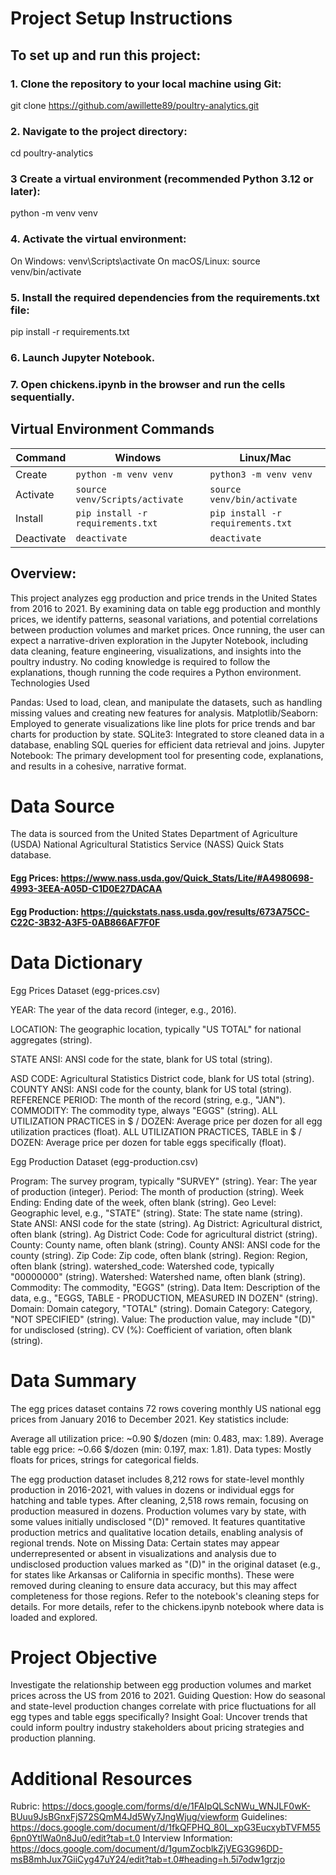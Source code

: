 # Project Setup Instructions
## To set up and run this project:

### 1. Clone the repository to your local machine using Git:
git clone https://github.com/awillette89/poultry-analytics.git

### 2. Navigate to the project directory:
cd poultry-analytics

### 3 Create a virtual environment (recommended Python 3.12 or later):
python -m venv venv

### 4. Activate the virtual environment:

On Windows: venv\Scripts\activate
On macOS/Linux: source venv/bin/activate


### 5. Install the required dependencies from the requirements.txt file:
pip install -r requirements.txt

### 6. Launch Jupyter Notebook.

### 7. Open chickens.ipynb in the browser and run the cells sequentially.

## Virtual Environment Commands 
| **Command** |           **Windows**                 |            **Linux/Mac**             | 
| ----------  | ------------------------------------- | ------------------------------------ |
|  Create     |    `python -m venv venv`              |   `python3 -m venv venv`             |
|  Activate   |    `source venv/Scripts/activate`     |   `source venv/bin/activate`         |
|  Install    |    `pip install -r requirements.txt`  |   `pip install -r requirements.txt`  |
|  Deactivate |    `deactivate`                       |   `deactivate`                       |

## Overview:

This project analyzes egg production and price trends in the United States from 2016 to 2021. By examining data on table egg production and monthly prices, we identify patterns, seasonal variations, and potential correlations between production volumes and market prices. Once running, the user can expect a narrative-driven exploration in the Jupyter Notebook, including data cleaning, feature engineering, visualizations, and insights into the poultry industry. No coding knowledge is required to follow the explanations, though running the code requires a Python environment.
Technologies Used

Pandas: Used to load, clean, and manipulate the datasets, such as handling missing values and creating new features for analysis.
Matplotlib/Seaborn: Employed to generate visualizations like line plots for price trends and bar charts for production by state.
SQLite3: Integrated to store cleaned data in a database, enabling SQL queries for efficient data retrieval and joins.
Jupyter Notebook: The primary development tool for presenting code, explanations, and results in a cohesive, narrative format.

# Data Source
The data is sourced from the United States Department of Agriculture (USDA) National Agricultural Statistics Service (NASS) Quick Stats database.

#### Egg Prices: https://www.nass.usda.gov/Quick_Stats/Lite/#A4980698-4993-3EEA-A05D-C1D0E27DACAA
#### Egg Production: https://quickstats.nass.usda.gov/results/673A75CC-C22C-3B32-A3F5-0AB866AF7F0F

# Data Dictionary
Egg Prices Dataset (egg-prices.csv)

YEAR: The year of the data record (integer, e.g., 2016).

LOCATION: The geographic location, typically "US TOTAL" for national aggregates (string).

STATE ANSI: ANSI code for the state, blank for US total (string).

ASD CODE: Agricultural Statistics District code, blank for US total (string).
COUNTY ANSI: ANSI code for the county, blank for US total (string).
REFERENCE PERIOD: The month of the record (string, e.g., "JAN").
COMMODITY: The commodity type, always "EGGS" (string).
ALL UTILIZATION PRACTICES in $ / DOZEN: Average price per dozen for all egg utilization practices (float).
ALL UTILIZATION PRACTICES, TABLE in $ / DOZEN: Average price per dozen for table eggs specifically (float).

Egg Production Dataset (egg-production.csv)

Program: The survey program, typically "SURVEY" (string).
Year: The year of production (integer).
Period: The month of production (string).
Week Ending: Ending date of the week, often blank (string).
Geo Level: Geographic level, e.g., "STATE" (string).
State: The state name (string).
State ANSI: ANSI code for the state (string).
Ag District: Agricultural district, often blank (string).
Ag District Code: Code for agricultural district (string).
County: County name, often blank (string).
County ANSI: ANSI code for the county (string).
Zip Code: Zip code, often blank (string).
Region: Region, often blank (string).
watershed_code: Watershed code, typically "00000000" (string).
Watershed: Watershed name, often blank (string).
Commodity: The commodity, "EGGS" (string).
Data Item: Description of the data, e.g., "EGGS, TABLE - PRODUCTION, MEASURED IN DOZEN" (string).
Domain: Domain category, "TOTAL" (string).
Domain Category: Category, "NOT SPECIFIED" (string).
Value: The production value, may include "(D)" for undisclosed (string).
CV (%): Coefficient of variation, often blank (string).

# Data Summary
The egg prices dataset contains 72 rows covering monthly US national egg prices from January 2016 to December 2021. Key statistics include:

Average all utilization price: ~0.90 $/dozen (min: 0.483, max: 1.89).
Average table egg price: ~0.66 $/dozen (min: 0.197, max: 1.81).
Data types: Mostly floats for prices, strings for categorical fields.

The egg production dataset includes 8,212 rows for state-level monthly production in 2016-2021, with values in dozens or individual eggs for hatching and table types. After cleaning, 2,518 rows remain, focusing on production measured in dozens. Production volumes vary by state, with some values initially undisclosed "(D)" removed. It features quantitative production metrics and qualitative location details, enabling analysis of regional trends.
Note on Missing Data: Certain states may appear underrepresented or absent in visualizations and analysis due to undisclosed production values marked as "(D)" in the original dataset (e.g., for states like Arkansas or California in specific months). These were removed during cleaning to ensure data accuracy, but this may affect completeness for those regions. Refer to the notebook's cleaning steps for details.
For more details, refer to the chickens.ipynb notebook where data is loaded and explored.

# Project Objective

Investigate the relationship between egg production volumes and market prices across the US from 2016 to 2021.
Guiding Question: How do seasonal and state-level production changes correlate with price fluctuations for all egg types and table eggs specifically?
Insight Goal: Uncover trends that could inform poultry industry stakeholders about pricing strategies and production planning.

# Additional Resources

Rubric: https://docs.google.com/forms/d/e/1FAIpQLScNWu_WNJLF0wK-BUuu9JsBGnxFjS72SQmM4Jd5Wy7JngWjug/viewform
Guidelines: https://docs.google.com/document/d/1fkQFPHQ_80L_xpG3EucxybTVFM556pn0YtlWa0n8Ju0/edit?tab=t.0
Interview Information: https://docs.google.com/document/d/1gumZocblkZjVEG3G96DD-msB8mhJux7GiiCyg47uY24/edit?tab=t.0#heading=h.5i7odw1grzjo